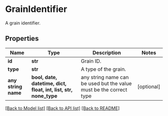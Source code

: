 # GrainIdentifier

A grain identifier.

## Properties
Name | Type | Description | Notes
------------ | ------------- | ------------- | -------------
**id** | **str** | Grain ID. | 
**type** | **str** | A type of the grain. | 
**any string name** | **bool, date, datetime, dict, float, int, list, str, none_type** | any string name can be used but the value must be the correct type | [optional]

[[Back to Model list]](../README.md#documentation-for-models) [[Back to API list]](../README.md#documentation-for-api-endpoints) [[Back to README]](../README.md)


